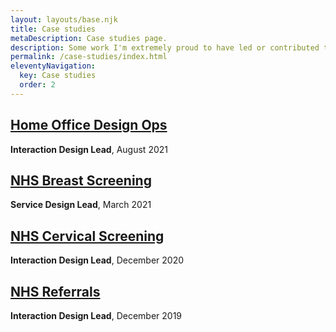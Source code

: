 ```yaml
---
layout: layouts/base.njk
title: Case studies
metaDescription: Case studies page.
description: Some work I'm extremely proud to have led or contributed to.
permalink: /case-studies/index.html
eleventyNavigation:
  key: Case studies
  order: 2
---
```


<section>


<h2><a href="/case-studies/home-office-design-ops/">Home Office Design Ops</a></h2>

**Interaction Design Lead**, August 2021

</section>

<section>
<h2><a href="/case-studies/breast-screening/">NHS Breast Screening</a></h2>

**Service Design Lead**, March 2021

</section>

<section>
<h2><a href="/case-studies/cervical-screening/">NHS Cervical Screening</a></h2>

**Interaction Design Lead**, December 2020
</section>

<section>
<h2><a href="/case-studies/nhs-referrals/">NHS Referrals</a></h2>

**Interaction Design Lead**, December 2019
</section>


